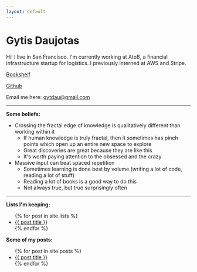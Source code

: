 ```yaml
---
layout: default
---
```


# Gytis Daujotas

Hi! I live in San Francisco. I'm currently working at AtoB, a financial infrastructure startup for logistics. I previously interned at AWS and Stripe.

[Bookshelf](/books)

[Github](https://github.com/gytdau)

Email me here: [gytdau@gmail.com](mailto:gytdau@gmail.com)

---

**Some beliefs:**

- Crossing the fractal edge of knowledge is qualitatively different than working within it
  - If human knowledge is truly fractal, then it sometimes has pinch points which open up an entire new space to explore
  - Great discoveries are great because they are like this
  - It's worth paying attention to the obsessed and the crazy
- Massive input can beat spaced repetition
  - Sometimes learning is done best by volume (writing a lot of code, reading a lot of stuff)
  - Reading a lot of books is a good way to do this
  - Not always true, but true surprisingly often

---

**Lists I'm keeping:**

<ul>
  {% for post in site.lists %}
    <li>
      <a href="{{ post.url }}">{{ post.title }}</a>
    </li>
  {% endfor %}
</ul>

**Some of my posts:**

<ul>
  {% for post in site.posts %}
    <li>
      <a href="{{ post.url }}">{{ post.title }}</a>
    </li>
  {% endfor %}
</ul>
